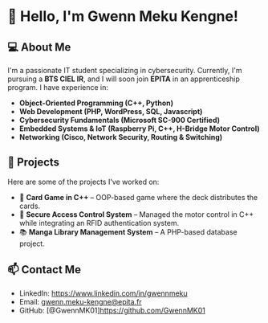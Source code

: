 # 👋 Hello, I'm Gwenn Meku Kengne!

## 💻 About Me
I'm a passionate IT student specializing in cybersecurity. Currently, I'm pursuing a **BTS CIEL IR**, and I will soon join **EPITA** in an apprenticeship program. I have experience in:
- **Object-Oriented Programming (C++, Python)**
- **Web Development (PHP, WordPress, SQL, Javascript)**
- **Cybersecurity Fundamentals (Microsoft SC-900 Certified)**
- **Embedded Systems & IoT (Raspberry Pi, C++, H-Bridge Motor Control)**
- **Networking (Cisco, Network Security, Routing & Switching)**

## 🚀 Projects
Here are some of the projects I've worked on:
- 🎴 **Card Game in C++** – OOP-based game where the deck distributes the cards.
- 🔐 **Secure Access Control System** – Managed the motor control in C++ while integrating an RFID authentication system.
- 📚 **Manga Library Management System** – A PHP-based database project.

## 📫 Contact Me
- LinkedIn: https://www.linkedin.com/in/gwennmeku
- Email: gwenn.meku-kengne@epita.fr
- GitHub: [@GwennMK01]https://github.com/GwennMK01
